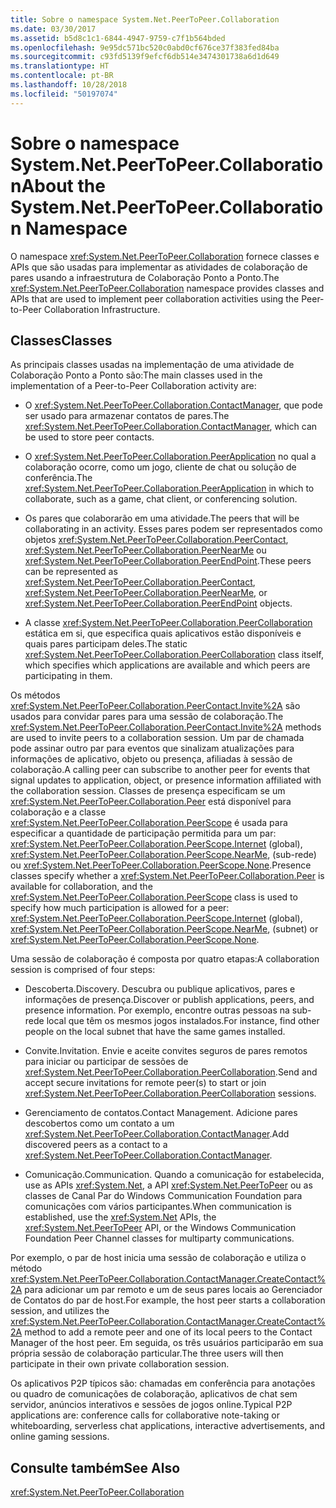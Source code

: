 ```yaml
---
title: Sobre o namespace System.Net.PeerToPeer.Collaboration
ms.date: 03/30/2017
ms.assetid: b5d8c1c1-6844-4947-9759-c7f1b564bded
ms.openlocfilehash: 9e95dc571bc520c0abd0cf676ce37f383fed84ba
ms.sourcegitcommit: c93fd5139f9efcf6db514e3474301738a6d1d649
ms.translationtype: HT
ms.contentlocale: pt-BR
ms.lasthandoff: 10/28/2018
ms.locfileid: "50197074"
---
```

# <a name="about-the-systemnetpeertopeercollaboration-namespace"></a><span data-ttu-id="23323-102">Sobre o namespace System.Net.PeerToPeer.Collaboration</span><span class="sxs-lookup"><span data-stu-id="23323-102">About the System.Net.PeerToPeer.Collaboration Namespace</span></span>
<span data-ttu-id="23323-103">O namespace <xref:System.Net.PeerToPeer.Collaboration> fornece classes e APIs que são usadas para implementar as atividades de colaboração de pares usando a infraestrutura de Colaboração Ponto a Ponto.</span><span class="sxs-lookup"><span data-stu-id="23323-103">The <xref:System.Net.PeerToPeer.Collaboration> namespace provides classes and APIs that are used to implement peer collaboration activities using the Peer-to-Peer Collaboration Infrastructure.</span></span>  
  
## <a name="classes"></a><span data-ttu-id="23323-104">Classes</span><span class="sxs-lookup"><span data-stu-id="23323-104">Classes</span></span>  
 <span data-ttu-id="23323-105">As principais classes usadas na implementação de uma atividade de Colaboração Ponto a Ponto são:</span><span class="sxs-lookup"><span data-stu-id="23323-105">The main classes used in the implementation of a Peer-to-Peer Collaboration activity are:</span></span>  
  
-   <span data-ttu-id="23323-106">O <xref:System.Net.PeerToPeer.Collaboration.ContactManager>, que pode ser usado para armazenar contatos de pares.</span><span class="sxs-lookup"><span data-stu-id="23323-106">The <xref:System.Net.PeerToPeer.Collaboration.ContactManager>, which can be used to store peer contacts.</span></span>  
  
-   <span data-ttu-id="23323-107">O <xref:System.Net.PeerToPeer.Collaboration.PeerApplication> no qual a colaboração ocorre, como um jogo, cliente de chat ou solução de conferência.</span><span class="sxs-lookup"><span data-stu-id="23323-107">The <xref:System.Net.PeerToPeer.Collaboration.PeerApplication> in which to collaborate, such as a game, chat client, or conferencing solution.</span></span>  
  
-   <span data-ttu-id="23323-108">Os pares que colaborarão em uma atividade.</span><span class="sxs-lookup"><span data-stu-id="23323-108">The peers that will be collaborating in an activity.</span></span>  <span data-ttu-id="23323-109">Esses pares podem ser representados como objetos <xref:System.Net.PeerToPeer.Collaboration.PeerContact>, <xref:System.Net.PeerToPeer.Collaboration.PeerNearMe> ou <xref:System.Net.PeerToPeer.Collaboration.PeerEndPoint>.</span><span class="sxs-lookup"><span data-stu-id="23323-109">These peers can be represented as <xref:System.Net.PeerToPeer.Collaboration.PeerContact>, <xref:System.Net.PeerToPeer.Collaboration.PeerNearMe>, or <xref:System.Net.PeerToPeer.Collaboration.PeerEndPoint> objects.</span></span>  
  
-   <span data-ttu-id="23323-110">A classe <xref:System.Net.PeerToPeer.Collaboration.PeerCollaboration> estática em si, que especifica quais aplicativos estão disponíveis e quais pares participam deles.</span><span class="sxs-lookup"><span data-stu-id="23323-110">The static <xref:System.Net.PeerToPeer.Collaboration.PeerCollaboration> class itself, which specifies which applications are available and which peers are participating in them.</span></span>  
  
 <span data-ttu-id="23323-111">Os métodos <xref:System.Net.PeerToPeer.Collaboration.PeerContact.Invite%2A> são usados para convidar pares para uma sessão de colaboração.</span><span class="sxs-lookup"><span data-stu-id="23323-111">The <xref:System.Net.PeerToPeer.Collaboration.PeerContact.Invite%2A> methods are used to invite peers to a collaboration session.</span></span>  <span data-ttu-id="23323-112">Um par de chamada pode assinar outro par para eventos que sinalizam atualizações para informações de aplicativo, objeto ou presença, afiliadas à sessão de colaboração.</span><span class="sxs-lookup"><span data-stu-id="23323-112">A calling peer can subscribe to another peer for events that signal updates to application, object, or presence information affiliated with the collaboration session.</span></span> <span data-ttu-id="23323-113">Classes de presença especificam se um <xref:System.Net.PeerToPeer.Collaboration.Peer> está disponível para colaboração e a classe <xref:System.Net.PeerToPeer.Collaboration.PeerScope> é usada para especificar a quantidade de participação permitida para um par: <xref:System.Net.PeerToPeer.Collaboration.PeerScope.Internet> (global), <xref:System.Net.PeerToPeer.Collaboration.PeerScope.NearMe>, (sub-rede) ou <xref:System.Net.PeerToPeer.Collaboration.PeerScope.None>.</span><span class="sxs-lookup"><span data-stu-id="23323-113">Presence classes specify whether a <xref:System.Net.PeerToPeer.Collaboration.Peer> is available for collaboration, and the <xref:System.Net.PeerToPeer.Collaboration.PeerScope> class is used to specify how much participation is allowed for a peer:  <xref:System.Net.PeerToPeer.Collaboration.PeerScope.Internet> (global), <xref:System.Net.PeerToPeer.Collaboration.PeerScope.NearMe>, (subnet) or <xref:System.Net.PeerToPeer.Collaboration.PeerScope.None>.</span></span>  
  
 <span data-ttu-id="23323-114">Uma sessão de colaboração é composta por quatro etapas:</span><span class="sxs-lookup"><span data-stu-id="23323-114">A collaboration session is comprised of four steps:</span></span>  
  
-   <span data-ttu-id="23323-115">Descoberta.</span><span class="sxs-lookup"><span data-stu-id="23323-115">Discovery.</span></span> <span data-ttu-id="23323-116">Descubra ou publique aplicativos, pares e informações de presença.</span><span class="sxs-lookup"><span data-stu-id="23323-116">Discover or publish applications, peers, and presence information.</span></span>  <span data-ttu-id="23323-117">Por exemplo, encontre outras pessoas na sub-rede local que têm os mesmos jogos instalados.</span><span class="sxs-lookup"><span data-stu-id="23323-117">For instance, find other people on the local subnet that have the same games installed.</span></span>  
  
-   <span data-ttu-id="23323-118">Convite.</span><span class="sxs-lookup"><span data-stu-id="23323-118">Invitation.</span></span> <span data-ttu-id="23323-119">Envie e aceite convites seguros de pares remotos para iniciar ou participar de sessões de <xref:System.Net.PeerToPeer.Collaboration.PeerCollaboration>.</span><span class="sxs-lookup"><span data-stu-id="23323-119">Send and accept secure invitations for remote peer(s) to start or join <xref:System.Net.PeerToPeer.Collaboration.PeerCollaboration> sessions.</span></span>  
  
-   <span data-ttu-id="23323-120">Gerenciamento de contatos.</span><span class="sxs-lookup"><span data-stu-id="23323-120">Contact Management.</span></span> <span data-ttu-id="23323-121">Adicione pares descobertos como um contato a um <xref:System.Net.PeerToPeer.Collaboration.ContactManager>.</span><span class="sxs-lookup"><span data-stu-id="23323-121">Add discovered peers as a contact to a <xref:System.Net.PeerToPeer.Collaboration.ContactManager>.</span></span>  
  
-   <span data-ttu-id="23323-122">Comunicação.</span><span class="sxs-lookup"><span data-stu-id="23323-122">Communication.</span></span> <span data-ttu-id="23323-123">Quando a comunicação for estabelecida, use as APIs <xref:System.Net>, a API <xref:System.Net.PeerToPeer> ou as classes de Canal Par do Windows Communication Foundation para comunicações com vários participantes.</span><span class="sxs-lookup"><span data-stu-id="23323-123">When communication is established, use the <xref:System.Net> APIs, the <xref:System.Net.PeerToPeer> API, or the Windows Communication Foundation Peer Channel classes for multiparty communications.</span></span>  
  
 <span data-ttu-id="23323-124">Por exemplo, o par de host inicia uma sessão de colaboração e utiliza o método <xref:System.Net.PeerToPeer.Collaboration.ContactManager.CreateContact%2A> para adicionar um par remoto e um de seus pares locais ao Gerenciador de Contatos do par de host.</span><span class="sxs-lookup"><span data-stu-id="23323-124">For example, the host peer starts a collaboration session, and utilizes the <xref:System.Net.PeerToPeer.Collaboration.ContactManager.CreateContact%2A> method to add a remote peer and one of its local peers to the Contact Manager of the host peer.</span></span>  <span data-ttu-id="23323-125">Em seguida, os três usuários participarão em sua própria sessão de colaboração particular.</span><span class="sxs-lookup"><span data-stu-id="23323-125">The three users will then participate in their own private collaboration session.</span></span>  
  
 <span data-ttu-id="23323-126">Os aplicativos P2P típicos são: chamadas em conferência para anotações ou quadro de comunicações de colaboração, aplicativos de chat sem servidor, anúncios interativos e sessões de jogos online.</span><span class="sxs-lookup"><span data-stu-id="23323-126">Typical P2P applications are: conference calls for collaborative note-taking or whiteboarding, serverless chat applications, interactive advertisements, and online gaming sessions.</span></span>  
  
## <a name="see-also"></a><span data-ttu-id="23323-127">Consulte também</span><span class="sxs-lookup"><span data-stu-id="23323-127">See Also</span></span>  
 <xref:System.Net.PeerToPeer.Collaboration>

